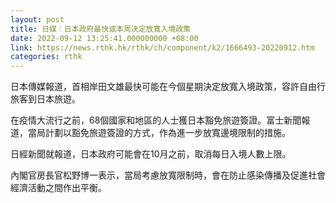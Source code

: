 ```yaml
---
layout: post
title: 日媒︰日本政府最快或本周決定放寬入境政策
date: 2022-09-12 13:25:41.000000000 +08:00
link: https://news.rthk.hk/rthk/ch/component/k2/1666493-20220912.htm
categories: rthk
---
```


日本傳媒報道，首相岸田文雄最快可能在今個星期決定放寬入境政策，容許自由行旅客到日本旅遊。

在疫情大流行之前，68個國家和地區的人士獲日本豁免旅遊簽證。富士新聞報道，當局計劃以豁免旅遊簽證的方式，作為進一步放寬邊境限制的措施。

日經新聞就報道，日本政府可能會在10月之前，取消每日入境人數上限。

內閣官房長官松野博一表示，當局考慮放寬限制時，會在防止感染傳播及促進社會經濟活動之間作出平衡。
